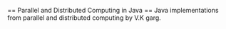 == Parallel and Distributed Computing in Java ==
Java implementations from parallel and distributed computing by V.K garg.
